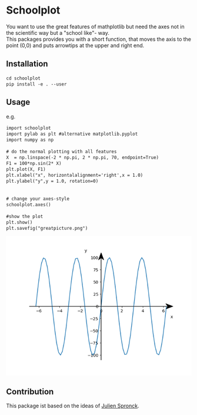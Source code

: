 # Schoolplot

You want to use the great features of mathplotlib but need the axes not in the scientific way but a "school like"- way.   
This packages provides you with a short function, that moves the axis to the point (0,0) and puts arrowtips at the upper and right end.

## Installation

```
cd schoolplot
pip install -e . --user
```

## Usage

e.g.
```
import schoolplot
import pylab as plt #alternative matplotlib.pyplot
import numpy as np

# do the normal plotting with all features
X  = np.linspace(-2 * np.pi, 2 * np.pi, 70, endpoint=True)
F1 = 100*np.sin(2* X)
plt.plot(X, F1)
plt.xlabel("x", horizontalalignment='right',x = 1.0)
plt.ylabel("y",y = 1.0, rotation=0)


# change your axes-style
schoolplot.axes()

#show the plot
plt.show()
plt.savefig("greatpicture.png")
```

![](pictures/greatpicture.png)
## Contribution

This package ist based on the ideas of [Julien Spronck](https://stackoverflow.com/questions/33737736/matplotlib-axis-arrow-tip/33738359#33738359).
